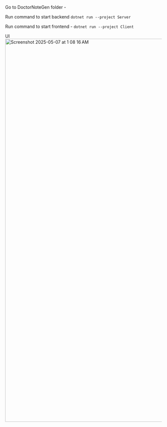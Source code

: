 Go to DoctorNoteGen folder - 

Run command to start backend `dotnet run --project Server`

Run command to start frontend - `dotnet run --project Client`


UI
<img width="1230" alt="Screenshot 2025-05-07 at 1 08 16 AM" src="https://github.com/user-attachments/assets/f463323e-cbac-4f67-bc39-099c65add3e4" />

